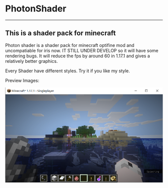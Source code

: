 # PhotonShader
---
## This is a shader pack for minecraft
Photon shader is a shader pack for minecraft optifine mod and uncompatiable for iris now. IT STILL UNDER DEVELOP so it will have some rendering bugs.
It will reduce the fps by around 60 in 1.17.1 and gives a relatively better graphics.

Every Shader have different styles. Try it if you like my style.

Preview Images:

![PreviewImage](https://raw.githubusercontent.com/1057237562/PhotonShader/master/preview1.png)
